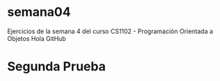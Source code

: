 # semana04
Ejercicios de la semana 4 del curso CS1102 - Programación Orientada a Objetos
Hola GitHub

# Segunda Prueba
